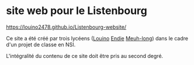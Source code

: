 # site web pour le Listenbourg

https://louino2478.github.io/Listenbourg-website/

Ce site a été créé par trois lycéens ([Louino](https://github.com/louino2478) [Endie](https://github.com/Endie-157) [Meuh-long](https://github.com/meuh-long)) dans le cadre d'un projet de classe en NSI.

L'intégralité du contenu de ce site doit être pris au second degré.

